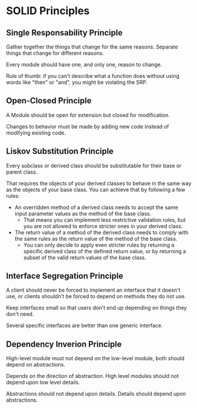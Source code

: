 # SOLID Principles

## Single Responsability Principle
Gather together the things that change for the same reasons. Separate things that change for different reasons.

Every module should have one, and only one, reason to change.

Rule of thumb: if you can't describe what a function does without using words like "then" or "and", you might be violating the SRP.

## Open-Closed Principle
A Module should be open for extension but closed for modification.

Changes to behavior must be made by adding new code instead of modifying existing code.

## Liskov Substitution Principle
Every subclass or derived class should be substitutable for their base or parent class.

That requires the objects of your derived classes to behave in the same way as the objects of your base class. You can achieve that by following a few rules:
- An overridden method of a derived class needs to accept the same input parameter values as the method of the base class.
    - That means you can implement less restrictive validation rules, but you are not allowed to enforce stricter ones in your derived class.
- The return value of a method of the derived class needs to comply with the same rules as the return value of the method of the base class.
    - You can only decide to apply even stricter rules by returning a specific derived class of the defined return value, or by returning a subset of the valid return values of the base class.

## Interface Segregation Principle
A client should never be forced to implement an interface that it doesn't use, or clients shouldn't be forced to depend on methods they do not use.

Keep interfaces small so that users don't end up depending on things they don't need.

Several specific interfaces are better than one generic interface.

## Dependency Inverion Principle
High-level module must not depend on the low-level module, both should depend on abstractions.

Depends on the direction of abstraction. High level modules should not depend upon low level details.

Abstractions should not depend upon details. Details should depend upon abstractions.
